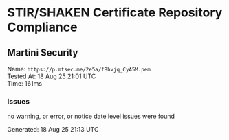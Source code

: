 # STIR/SHAKEN Certificate Repository Compliance

## Martini Security

Name: `https://p.mtsec.me/2e5a/fBhvjq_CyA5M.pem`\
Tested At: 18 Aug 25 21:01 UTC\
Time: 161ms

### Issues

no warning, or error, or notice date level issues were found

Generated: 18 Aug 25 21:13 UTC
